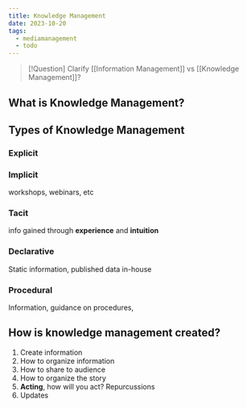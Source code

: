 ```yaml
---
title: Knowledge Management
date: 2023-10-20
tags:
  - mediamanagement
  - todo
---
```


> [!Question] Clarify
> [[Information Management]] vs [[Knowledge Management]]?
## What is Knowledge Management?

## Types of Knowledge Management
### Explicit
### Implicit
workshops, webinars, etc 
### Tacit 
info gained through **experience** and **intuition**
### Declarative 
Static information, published data
in-house 
### Procedural 
Information, guidance on procedures, 

## How is knowledge management created?
1. Create information
2. How to organize information 
3. How to share to audience
4. How to organize the story 
5. **Acting**, how will you act? Repurcussions 
6. Updates

